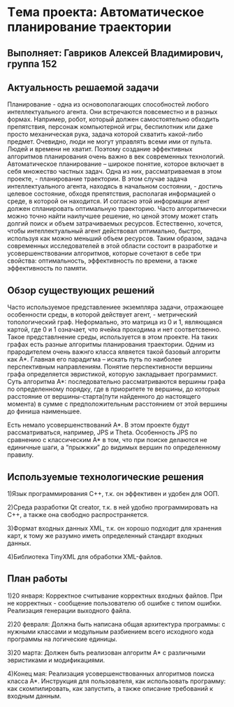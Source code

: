 # Tема проекта: Автоматическое планирование траектории
## Выполняет: Гавриков Алексей Владимирович, группа 152


## Актуальность решаемой задачи

Планирование - одна из основополагающих способностей любого интеллектуального агента. Они встречаются повсеместно и в разных формах. Например, робот, который должен самостоятельно обходить препятствия, персонаж компьютерной игры, беспилотник или даже просто механическая рука, задача которой схватить какой-либо предмет. Очевидно, люди не могут управлять всеми ими от пульта. Людей и времени не хватит. Поэтому создание эффективных алгоритмов планирования очень важно в век современных технологий.
Автоматическое планирование – широкое понятие, которое включает в себя множество частных задач. Одна из них, рассматриваемая в этом проекте, - планирование траектории.  В этом случае задача интеллектуального агента, находясь в начальном состоянии, - достичь целевое состояние, обходя препятствия, располагая информацией о среде, в которой он находится. И согласно этой информации агент должен спланировать оптимальную траекторию. Часто алгоритмически можно точно найти наилучшее решение, но ценой этому может стать долгий поиск  и объем затрачиваемых ресурсов.  Естественно, хочется, чтобы интеллектуальный агент действовал оптимально, быстро, используя как можно меньший объем ресурсов.  Таким образом, задача современных исследователей в этой области состоит в разработке и усовершенствовании алгоритмов, которые сочетают в себе три свойства: оптимальность, эффективность по времени, а также эффективность по памяти.



## Обзор существующих решений

Часто используемое представлениее экземпляра задачи, отражающее особенности среды, в которой действует агент, -  метрический топологический граф. Неформально, это матрица из 0 и 1, являющаяся картой, где 0 и 1 означает, что ячейка проходима и нет соответсвенно.
Такое представлнение среды, используется в этом проекте. На таких графах есть разные алгоритмы планирования траектории. Одним из прародителем очень важнго класса ялвяется такой базовый алгоритм как A\*.
Главная его парадигма – искать путь по наиболее перспективным направлениям. Понятие перспективности вершины графа определяется эвристикой, которую закладывает программист. Суть алгоритма А\*: последовательно рассматриваются вершины графа по определенному порядку, где в приоритете те вершины, до которых расстояние от вершины-старта(пути найденного до настоящего момента) в сумме с предположительным расстоянием от этой вершины до финиша наименьшее.

Есть немало усовершенствований A\*. В этом проекте будут рассматриваться, например, JPS и Theta. Особенность JPS по сравнению с классическим A\* в том, что при поиске делаются не единичные шаги, а “прыжжки” до видимых вершин по определенному правилу.


## Используемые технологические решения
1)Язык программирования С++, т.к. он эффективен и удобен для ООП.

2)Среда разработки Qt creator, т.к. в ней удобно программировать на C++, а также   она свободно распространяется.

3)Формат входных данных XML, т.к. он хорошо подходит для хранения карт, к тому же разумно иметь определенный стандарт входных данных.

4)Библиотека TinyXML для обработки XML-файлов.

## План работы

1)20 января: Корректное считывание корректных входных файлов. При не корректных - сообщение пользователю об ошибке с типом ошибки. Реализация генерации выходного файла.

2)20 февраля: Должна быть написана общая архитектура программы: с нужными классами и модульным разбиением всего исходного кода программы на логические единицы.

3)20 марта: Должен быть реализован алгоритм A\* с различными эвристиками и модификациями.

4)Конец мая: Реализация усовершенствованных алгоритмов поиска класса A\*. Инструкция для пользователя, как использовать программу: как скомпилировать, как запустить, а также описание требований к входным данным.




